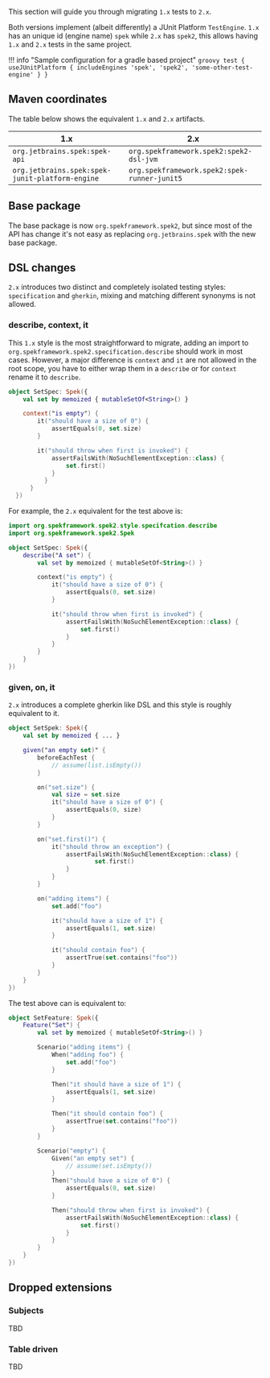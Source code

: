 This section will guide you through migrating `1.x` tests to `2.x`.

Both versions implement (albeit differently) a JUnit Platform `TestEngine`. `1.x` has an unique id (engine name) `spek` while `2.x`
has `spek2`, this allows having `1.x` and `2.x` tests in the same project.

!!! info "Sample configuration for a gradle based project"
    ```groovy
    test {
        useJUnitPlatform {
            includeEngines 'spek', 'spek2', 'some-other-test-engine'
        }
    }
    ```

## Maven coordinates
The table below shows the equivalent `1.x` and `2.x` artifacts.

| 1.x                                             | 2.x                                          |
|-------------------------------------------------|----------------------------------------------|
| `org.jetbrains.spek:spek-api`                   | `org.spekframework.spek2:spek2-dsl-jvm`      |
| `org.jetbrains.spek:spek-junit-platform-engine` | `org.spekframework.spek2:spek-runner-junit5` |

## Base package
The base package is now `org.spekframework.spek2`, but since most of the API has change it's not easy as replacing
`org.jetbrains.spek` with the new base package.

## DSL changes
`2.x` introduces two distinct and completely isolated testing styles: `specification` and `gherkin`, mixing and matching
different synonyms is not allowed.

### describe, context, it
This `1.x` style is the most straightforward to migrate, adding an import to
`org.spekframework.spek2.specification.describe` should work in most cases. However, a major difference is `context` and `it` are not allowed in the root
scope, you have to either wrap them in a `describe` or for `context` rename it to `describe`.

```kotlin
object SetSpec: Spek({
    val set by memoized { mutableSetOf<String>() }

    context("is empty") {
        it("should have a size of 0") {
            assertEquals(0, set.size)
        }

        it("should throw when first is invoked") {
            assertFailsWith(NoSuchElementException::class) {
                set.first()
            }
          }
      }
  })
```

For example, the `2.x` equivalent for the test above is:

```kotlin
import org.spekframework.spek2.style.specifcation.describe
import org.spekframework.spek2.Spek

object SetSpec: Spek({
    describe("A set") {
        val set by memoized { mutableSetOf<String>() }

        context("is empty") {
            it("should have a size of 0") {
                assertEquals(0, set.size)
            }

            it("should throw when first is invoked") {
                assertFailsWith(NoSuchElementException::class) {
                    set.first()
                }
            }
        }
    }
})
```

### given, on, it
`2.x` introduces a complete gherkin like DSL and this style is roughly equivalent to it.

```kotlin
object SetSpek: Spek({
    val set by memoized { ... }

    given("an empty set)" {
        beforeEachTest {
            // assume(list.isEmpty())
        }

        on("set.size") {
            val size = set.size
            it("should have a size of 0") {
                assertEquals(0, size)
            }
        }

        on("set.first()") {
            it("should throw an exception") {
                assertFailsWith(NoSuchElementException::class) {
                        set.first()
                }
            }
        }

        on("adding items") {
            set.add("foo")

            it("should have a size of 1") {
                assertEquals(1, set.size)
            }

            it("should contain foo") {
                assertTrue(set.contains("foo"))
            }
        }
    }
})
```

The test above can is equivalent to:

```kotlin
object SetFeature: Spek({
    Feature("Set") {
        val set by memoized { mutableSetOf<String>() }

        Scenario("adding items") {
            When("adding foo") {
                set.add("foo")
            }

            Then("it should have a size of 1") {
                assertEquals(1, set.size)
            }

            Then("it should contain foo") {
                assertTrue(set.contains("foo"))
            }
        }

        Scenario("empty") {
            Given("an empty set") {
                // assume(set.isEmpty())
            }
            Then("should have a size of 0") {
                assertEquals(0, set.size)
            }

            Then("should throw when first is invoked") {
                assertFailsWith(NoSuchElementException::class) {
                    set.first()
                }
            }
        }
    }
})
```


## Dropped extensions
### Subjects
TBD

### Table driven
TBD
